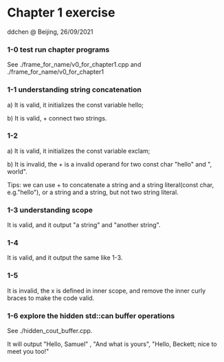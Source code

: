 # Chapter 1 exercise

ddchen @ Beijing, 26/09/2021

### 1-0 test run chapter programs

See ./frame_for_name/v0_for_chapter1.cpp and ./frame_for_name/v0_for_chapter1

### 1-1 understanding string concatenation

a) It is valid, it initializes the const variable hello;

b) It is valid, + connect two strings.

### 1-2

a) It is valid, it initializes the const variable exclam;

b) It is invalid, the + is a invalid operand for two const char "hello" and ", world".

Tips: we can use + to concatenate a string and a string literal(const char, e.g."hello"), or a string and a string, but not two string literal.

### 1-3 understanding scope

It is valid, and it output "a string" and "another string".

### 1-4

It is valid, and it output the same like 1-3.

### 1-5

It is invalid, the x is defined in inner scope, and remove the inner curly braces to make the code valid.

### 1-6 explore the hidden std::can buffer operations

See ./hidden_cout_buffer.cpp.

It will output "Hello, Samuel" , "And what is yours", "Hello, Beckett; nice to meet you too!"

